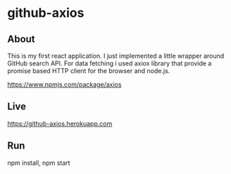 # github-axios

## About

This is my first react application. I just implemented a little wrapper around GitHub search API. For data fetching i used axiox library that provide a promise based HTTP client for the browser and node.js.

https://www.npmjs.com/package/axios

## Live

https://github-axios.herokuapp.com

## Run

npm install, npm start

